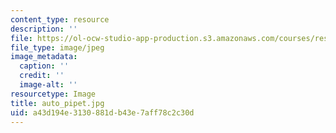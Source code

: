 ```yaml
---
content_type: resource
description: ''
file: https://ol-ocw-studio-app-production.s3.amazonaws.com/courses/res-5-0001-digital-lab-techniques-manual-spring-2007/a43d194e3130881db43e7aff78c2c30d_auto_pipet.jpg
file_type: image/jpeg
image_metadata:
  caption: ''
  credit: ''
  image-alt: ''
resourcetype: Image
title: auto_pipet.jpg
uid: a43d194e-3130-881d-b43e-7aff78c2c30d
---
```


